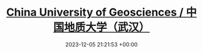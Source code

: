 ---
layout: post
title:  "<a href=\"https://www.cug.edu.cn\" target=\"_blank\">China University of Geosciences / 中国地质大学（武汉）</a>"
date:   2023-12-05 21:21:53 +00:00
image: /images/cupdice.png
categories: xue



sc: "<em>Master of <b>Management (MPhil-equivalent)</b> in <b>Land Resource Management</b>, <br>Sep. 2022 - Jun. 2025 (Expected)</em>"
F1: "Thesis title: Remote Sensing Extraction and Spatio-Temporal Feature Analysis of Artificial Grasslands in the Sanjiangyuan Region"
tags:
  - Project 211
  - Double First-Class Construction
  - Postgraduate Recommendation / 推荐免试入学

roles_expand: "[x]" # 使用[x]标记，让整个roles部分在网页打开时展开
roles:
  - title: "Deputy Director of the Student Union Department / 日照一中学生会社团部 副部长"
  - title: "Founder and first president of the Model United Nations Club / 日照一中模联社建立人、初任社长"

projects:
  - title: "Analysis of Land Use Change"
    description: "Conducted a study on land use changes in the Qomolangma National Nature Reserve based on satellite data."
  - title: "Environmental Impact Assessment"
    description: "Participated in an environmental impact assessment project for local industrial developments."
---